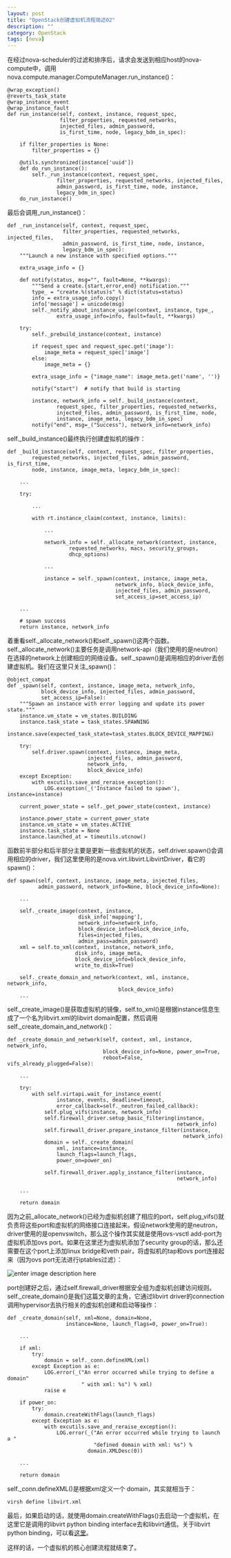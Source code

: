 ```yaml
---
layout: post
title: "OpenStack创建虚拟机流程简述02"
description: ""
category: OpenStack 
tags: [nova]
---
```

在经过nova-scheduler的过滤和排序后，请求会发送到相应host的nova-compute中，调用nova.compute.manager.ComputeManager.run\_instance()：

    @wrap_exception()
    @reverts_task_state
    @wrap_instance_event
    @wrap_instance_fault
    def run_instance(self, context, instance, request_spec,
                     filter_properties, requested_networks,
                     injected_files, admin_password,
                     is_first_time, node, legacy_bdm_in_spec):

        if filter_properties is None:
            filter_properties = {}

        @utils.synchronized(instance['uuid'])
        def do_run_instance():
            self._run_instance(context, request_spec,
                    filter_properties, requested_networks, injected_files,
                    admin_password, is_first_time, node, instance,
                    legacy_bdm_in_spec)
        do_run_instance()
        
最后会调用\_run\_instance()：

    def _run_instance(self, context, request_spec,
                      filter_properties, requested_networks, injected_files,
                      admin_password, is_first_time, node, instance,
                      legacy_bdm_in_spec):
        """Launch a new instance with specified options."""

        extra_usage_info = {}

        def notify(status, msg="", fault=None, **kwargs):
            """Send a create.{start,error,end} notification."""
            type_ = "create.%(status)s" % dict(status=status)
            info = extra_usage_info.copy()
            info['message'] = unicode(msg)
            self._notify_about_instance_usage(context, instance, type_,
                    extra_usage_info=info, fault=fault, **kwargs)

        try:
            self._prebuild_instance(context, instance)

            if request_spec and request_spec.get('image'):
                image_meta = request_spec['image']
            else:
                image_meta = {}

            extra_usage_info = {"image_name": image_meta.get('name', '')}

            notify("start")  # notify that build is starting

            instance, network_info = self._build_instance(context,
                    request_spec, filter_properties, requested_networks,
                    injected_files, admin_password, is_first_time, node,
                    instance, image_meta, legacy_bdm_in_spec)
            notify("end", msg=_("Success"), network_info=network_info)
            
self.\_build\_instance()最终执行创建虚拟机的操作：

    def _build_instance(self, context, request_spec, filter_properties,
            requested_networks, injected_files, admin_password, is_first_time,
            node, instance, image_meta, legacy_bdm_in_spec):
            
        ...
        
        try:
        
            ...
            
            with rt.instance_claim(context, instance, limits):
            
                ...

                network_info = self._allocate_network(context, instance,
                        requested_networks, macs, security_groups,
                        dhcp_options)

                ...

                instance = self._spawn(context, instance, image_meta,
                                       network_info, block_device_info,
                                       injected_files, admin_password,
                                       set_access_ip=set_access_ip)
                                       
        ...

        # spawn success
        return instance, network_info
        
着重看self.\_allocate\_network()和self.\_spawn()这两个函数。self.\_allocate\_network()主要任务是调用network-api（我们使用的是neutron）在选择的network上创建相应的网络设备。self.\_spawn()是调用相应的driver去创建虚拟机。我们在这里只关注\_spawn()：

    @object_compat
    def _spawn(self, context, instance, image_meta, network_info,
               block_device_info, injected_files, admin_password,
               set_access_ip=False):
        """Spawn an instance with error logging and update its power state."""
        instance.vm_state = vm_states.BUILDING
        instance.task_state = task_states.SPAWNING
        instance.save(expected_task_state=task_states.BLOCK_DEVICE_MAPPING)

        try:
            self.driver.spawn(context, instance, image_meta,
                              injected_files, admin_password,
                              network_info,
                              block_device_info)
        except Exception:
            with excutils.save_and_reraise_exception():
                LOG.exception(_('Instance failed to spawn'), instance=instance)

        current_power_state = self._get_power_state(context, instance)

        instance.power_state = current_power_state
        instance.vm_state = vm_states.ACTIVE
        instance.task_state = None
        instance.launched_at = timeutils.utcnow()
        
函数前半部分和后半部分主要是更新一些虚拟机的状态，self.driver.spawn()会调用相应的driver，我们这里使用的是nova.virt.libvirt.LibvirtDriver，看它的spawn()：

    def spawn(self, context, instance, image_meta, injected_files,
              admin_password, network_info=None, block_device_info=None):
              
        ...
        
        self._create_image(context, instance,
                           disk_info['mapping'],
                           network_info=network_info,
                           block_device_info=block_device_info,
                           files=injected_files,
                           admin_pass=admin_password)
        xml = self.to_xml(context, instance, network_info,
                          disk_info, image_meta,
                          block_device_info=block_device_info,
                          write_to_disk=True)

        self._create_domain_and_network(context, xml, instance, network_info,
                                        block_device_info)
        ...
        
self.\_create\_image()是获取虚拟机的镜像，self.to\_xml()是根据instance信息生成了一个名为libvirt.xml的libvirt domain配置，然后调用self.\_create\_domain\_and\_network()：

    def _create_domain_and_network(self, context, xml, instance, network_info,
                                   block_device_info=None, power_on=True,
                                   reboot=False, vifs_already_plugged=False):

        ...
        
        try:
            with self.virtapi.wait_for_instance_event(
                    instance, events, deadline=timeout,
                    error_callback=self._neutron_failed_callback):
                self.plug_vifs(instance, network_info)
                self.firewall_driver.setup_basic_filtering(instance,
                                                           network_info)
                self.firewall_driver.prepare_instance_filter(instance,
                                                             network_info)
                domain = self._create_domain(
                    xml, instance=instance,
                    launch_flags=launch_flags,
                    power_on=power_on)

                self.firewall_driver.apply_instance_filter(instance,
                                                           network_info)
                                                           
        ...
        
        return domain
        
因为之前\_allocate\_network()已经为虚拟机创建了相应的port，self.plug\_vifs()就负责将这些port和虚拟机的网络接口连接起来。假设network使用的是neutron，driver使用的是openvswitch，那么这个操作其实就是使用ovs-vsctl add-port为虚拟机添加ovs port。如果在这里还为虚拟机添加了security group的话，那么还需要在这个port上添加linux bridge和veth pair，将虚拟机的tap和ovs port连接起来（因为ovs port无法进行iptables过滤）：

![enter image description here][1]

port创建好之后，通过self.firewall_driver根据安全组为虚拟机创建访问规则。
self.\_create\_domain()是我们这篇文章的主角，它通过libvirt driver的connection调用hypervisor去执行相关的虚拟机创建和启动等操作：

    def _create_domain(self, xml=None, domain=None,
                       instance=None, launch_flags=0, power_on=True):
                       
        ...

        if xml:
            try:
                domain = self._conn.defineXML(xml)
            except Exception as e:
                LOG.error(_("An error occurred while trying to define a domain"
                            " with xml: %s") % xml)
                raise e

        if power_on:
            try:
                domain.createWithFlags(launch_flags)
            except Exception as e:
                with excutils.save_and_reraise_exception():
                    LOG.error(_("An error occurred while trying to launch a "
                                "defined domain with xml: %s") %
                              domain.XMLDesc(0))

        ...

        return domain
        
self.\_conn.defineXML()是根据xml定义一个 domain，其实就相当于：

    virsh define libvirt.xml
    
最后，如果启动的话，就使用domain.createWithFlags()去启动一个虚拟机，在这里它是调用的libvirt python binding interface去和libvirt通信。关于libvirt python binding，可以看[这里][2]。

这样的话，一个虚拟机的核心创建流程就结束了。


  [1]: http://docs.openstack.org/grizzly/openstack-network/admin/content/figures/2/figures/under-the-hood-scenario-1-ovs-compute.png
  [2]: http://libvirt.org/python.html
